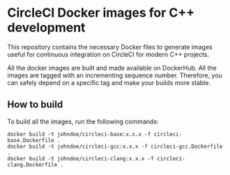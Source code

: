 # CircleCI Docker images for C++ development

This repository contains the necessary Docker files to generate images useful for continuous integration on CircleCI for modern C++ projects.

All the docker images are built and made available on DockerHub. All the images are tagged with an incrementing sequence number. Therefore, you can safely depend on a specific tag and make your builds more stable.

## How to build
To build all the images, run the following commands:
```
docker build -t johndoe/circleci-base:x.x.x -f circleci-base.Dockerfile .
docker build -t johndoe/circleci-gcc:x.x.x -f circleci-gcc.Dockerfile .
docker build -t johndoe/circleci-clang:x.x.x -f circleci-clang.Dockerfile .
```